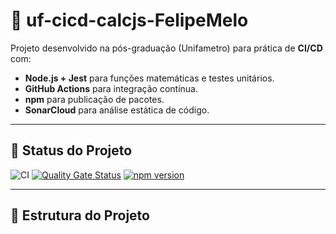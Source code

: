 # 🧮 uf-cicd-calcjs-FelipeMelo

Projeto desenvolvido na pós-graduação (Unifametro) para prática de **CI/CD** com:
- **Node.js + Jest** para funções matemáticas e testes unitários.
- **GitHub Actions** para integração contínua.
- **npm** para publicação de pacotes.
- **SonarCloud** para análise estática de código.

---

## 🚀 Status do Projeto

![CI](https://github.com/FelipedmRodrix/uf-cicd-calcjs-FelipeMelo/actions/workflows/ci.yml/badge.svg)
[![Quality Gate Status](https://sonarcloud.io/api/project_badges/measure?project=FelipedmRodrix_uf-cicd-calcjs-FelipeMelo&metric=alert_status)](https://sonarcloud.io/summary/new_code?id=FelipedmRodrix_uf-cicd-calcjs-FelipeMelo)
[![npm version](https://badge.fury.io/js/uf-cicd-calcjs-felipemelo.svg)](https://www.npmjs.com/package/uf-cicd-calcjs-felipemelo)

---

## 📂 Estrutura do Projeto

